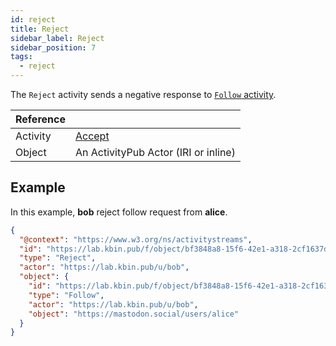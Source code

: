 ```yaml
---
id: reject
title: Reject
sidebar_label: Reject
sidebar_position: 7
tags:
  - reject
---
```


The `Reject` activity sends a negative response to [`Follow` activity](follow).

| Reference |                                                                    |
| --------- | ------------------------------------------------------------------ |
| Activity  | [Accept](https://www.w3.org/TR/activitypub/#accept-activity-inbox) |
| Object    | An ActivityPub Actor (IRI or inline)                               |

## Example

In this example, **bob** reject follow request from **alice**.

```json
{
  "@context": "https://www.w3.org/ns/activitystreams",
  "id": "https://lab.kbin.pub/f/object/bf3848a8-15f6-42e1-a318-2cf1637d6814/reject",
  "type": "Reject",
  "actor": "https://lab.kbin.pub/u/bob",
  "object": {
    "id": "https://lab.kbin.pub/f/object/bf3848a8-15f6-42e1-a318-2cf1637d6814/accept",
    "type": "Follow",
    "actor": "https://lab.kbin.pub/u/bob",
    "object": "https://mastodon.social/users/alice"
  }
}
```
